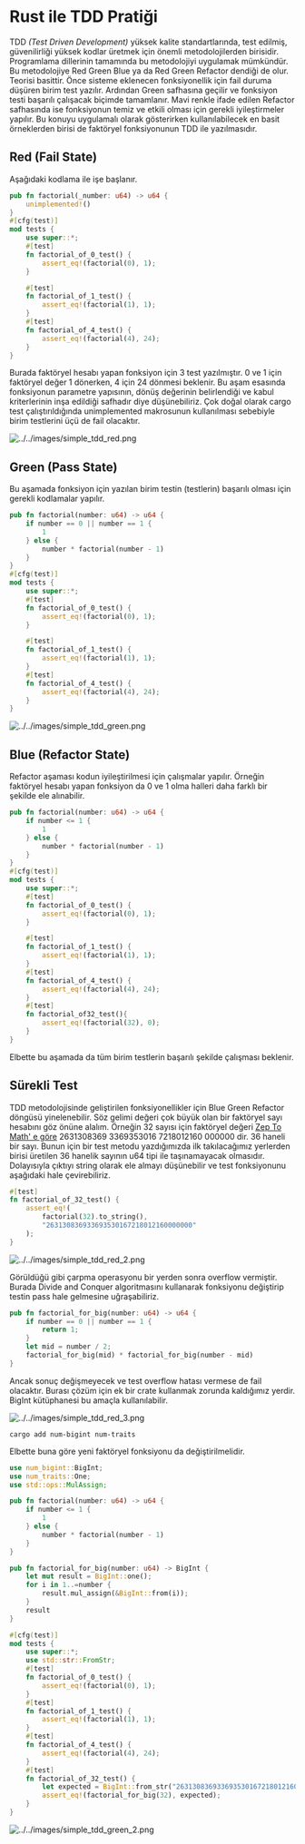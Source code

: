 # Rust ile TDD Pratiği

TDD _(Test Driven Development)_ yüksek kalite standartlarında, test edilmiş, güvenilirliği yüksek kodlar üretmek için önemli metodolojilerden birisidir. Programlama dillerinin tamamında bu metodolojiyi uygulamak mümkündür. Bu metodolojiye Red Green Blue ya da Red Green Refactor dendiği de olur. Teorisi basittir. Önce sisteme eklenecen fonksiyonellik için fail duruma düşüren birim test yazılır. Ardından Green safhasına geçilir ve fonksiyon testi başarılı çalışacak biçimde tamamlanır. Mavi renkle ifade edilen Refactor safhasında ise fonksiyonun temiz ve etkili olması için gerekli iyileştirmeler yapılır. Bu konuyu uygulamalı olarak gösterirken kullanılabilecek en basit örneklerden birisi de faktöryel fonksiyonunun TDD ile yazılmasıdır.

## Red (Fail State)

Aşağıdaki kodlama ile işe başlanır.

```rust
pub fn factorial(_number: u64) -> u64 {
    unimplemented!()
}
#[cfg(test)]
mod tests {
    use super::*;
    #[test]
    fn factorial_of_0_test() {
        assert_eq!(factorial(0), 1);
    }

    #[test]
    fn factorial_of_1_test() {
        assert_eq!(factorial(1), 1);
    }
    #[test]
    fn factorial_of_4_test() {
        assert_eq!(factorial(4), 24);
    }
}
```

Burada faktöryel hesabı yapan fonksiyon için 3 test yazılmıştır. 0 ve 1 için faktöryel değer 1 dönerken, 4 için 24 dönmesi beklenir. Bu aşam esasında fonksiyonun parametre yapısının, dönüş değerinin belirlendiği ve kabul kriterlerinin inşa edildiği safhadır diye düşünebiliriz. Çok doğal olarak cargo test çalıştırıldığında unimplemented makrosunun kullanılması sebebiyle birim testlerini üçü de fail olacaktır.

![../../images/simple_tdd_red.png](../../images/simple_tdd_red.png)

## Green (Pass State)

Bu aşamada fonksiyon için yazılan birim testin (testlerin) başarılı olması için gerekli kodlamalar yapılır.

```rust
pub fn factorial(number: u64) -> u64 {
    if number == 0 || number == 1 {
        1
    } else {
        number * factorial(number - 1)
    }
}
#[cfg(test)]
mod tests {
    use super::*;
    #[test]
    fn factorial_of_0_test() {
        assert_eq!(factorial(0), 1);
    }

    #[test]
    fn factorial_of_1_test() {
        assert_eq!(factorial(1), 1);
    }
    #[test]
    fn factorial_of_4_test() {
        assert_eq!(factorial(4), 24);
    }
}
```

![../../images/simple_tdd_green.png](../../images/simple_tdd_green.png)

## Blue (Refactor State)

Refactor aşaması kodun iyileştirilmesi için çalışmalar yapılır. Örneğin faktöryel hesabı yapan fonksiyon da 0 ve 1 olma halleri daha farklı bir şekilde ele alınabilir.

```rust
pub fn factorial(number: u64) -> u64 {
    if number <= 1 {
        1
    } else {
        number * factorial(number - 1)
    }
}
#[cfg(test)]
mod tests {
    use super::*;
    #[test]
    fn factorial_of_0_test() {
        assert_eq!(factorial(0), 1);
    }

    #[test]
    fn factorial_of_1_test() {
        assert_eq!(factorial(1), 1);
    }
    #[test]
    fn factorial_of_4_test() {
        assert_eq!(factorial(4), 24);
    }
    #[test]
    fn factorial_of32_test(){
        assert_eq!(factorial(32), 0);
    }
}
```

Elbette bu aşamada da tüm birim testlerin başarılı şekilde çalışması beklenir.

## Sürekli Test

TDD metodolojisinde geliştirilen fonksiyonellikler için Blue Green Refactor döngüsü yinelenebilir. Söz gelimi değeri çok büyük olan bir faktöryel sayı hesabını göz önüne alalım. Örneğin 32 sayısı için faktöryel değeri [Zep To Math' e göre](https://zeptomath.com/calculators/factorial.php?number=32&hl=en) 2631308369 3369353016 7218012160 000000 dir. 36 haneli bir sayı. Bunun için bir test metodu yazdığımızda ilk takılacağımız yerlerden birisi üretilen 36 hanelik sayının u64 tipi ile taşınamayacak olmasıdır. Dolayısıyla çıktıyı string olarak ele almayı düşünebilir ve test fonksiyonunu aşağıdaki hale çevirebiliriz.

```rust
#[test]
fn factorial_of_32_test() {
    assert_eq!(
        factorial(32).to_string(),
        "263130836933693530167218012160000000"
    );
}
```

![../../images/simple_tdd_red_2.png](../../images/simple_tdd_red_2.png)

Görüldüğü gibi çarpma operasyonu bir yerden sonra overflow vermiştir. Burada Divide and Conquer algoritmasını kullanarak fonksiyonu değiştirip testin pass hale gelmesine uğraşabiliriz.

```rust
pub fn factorial_for_big(number: u64) -> u64 {
    if number == 0 || number == 1 {
        return 1;
    }
    let mid = number / 2;
    factorial_for_big(mid) * factorial_for_big(number - mid)
}
```

Ancak sonuç değişmeyecek ve test overflow hatası vermese de fail olacaktır. Burası çözüm için ek bir crate kullanmak zorunda kaldığımız yerdir. BigInt kütüphanesi bu amaçla kullanılabilir.

![../../images/simple_tdd_red_3.png](../../images/simple_tdd_red_3.png)

```shell
cargo add num-bigint num-traits
```

Elbette buna göre yeni faktöryel fonksiyonu da değiştirilmelidir.

```rust
use num_bigint::BigInt;
use num_traits::One;
use std::ops::MulAssign;

pub fn factorial(number: u64) -> u64 {
    if number <= 1 {
        1
    } else {
        number * factorial(number - 1)
    }
}

pub fn factorial_for_big(number: u64) -> BigInt {
    let mut result = BigInt::one();
    for i in 1..=number {
        result.mul_assign(&BigInt::from(i));
    }
    result
}

#[cfg(test)]
mod tests {
    use super::*;
    use std::str::FromStr;
    #[test]
    fn factorial_of_0_test() {
        assert_eq!(factorial(0), 1);
    }
    #[test]
    fn factorial_of_1_test() {
        assert_eq!(factorial(1), 1);
    }
    #[test]
    fn factorial_of_4_test() {
        assert_eq!(factorial(4), 24);
    }
    #[test]
    fn factorial_of_32_test() {
        let expected = BigInt::from_str("263130836933693530167218012160000000").unwrap();
        assert_eq!(factorial_for_big(32), expected);
    }
}
```

![../../images/simple_tdd_green_2.png](../../images/simple_tdd_green_2.png)


